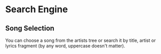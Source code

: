 # Search Engine

## Song Selection
You can choose a song from the artists tree or search it by title, artist or lyrics fragment
(by any word, uppercase doesn't matter).
